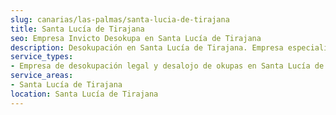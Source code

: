 ```yaml
---
slug: canarias/las-palmas/santa-lucia-de-tirajana
title: Santa Lucía de Tirajana
seo: Empresa Invicto Desokupa en Santa Lucía de Tirajana
description: Desokupación en Santa Lucía de Tirajana. Empresa especializada en okupas. Mediación legal y desalojo express. Presupuesto gratuito.
service_types:
- Empresa de desokupación legal y desalojo de okupas en Santa Lucía de Tirajana
service_areas:
- Santa Lucía de Tirajana
location: Santa Lucía de Tirajana
---
```

